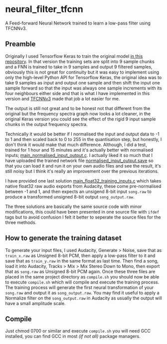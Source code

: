 # neural_filter_tfcnn
A Feed-forward Neural Network trained to learn a low-pass filter using TFCNNv3.

## Preamble
Originally I used Tensorflow Keras to train the original model [in this repository](https://github.com/jcwml/neural_filter). In that version the training sets are split into 9 sample chunks and a FNN is trained to take in 9 samples and output 9 filtered samples, obviously this is not great for continuity but it was easy to implement using only the high-level Python API for Tensorflow Keras, the original idea was to take 9 samples as input and output one sample and then shift the input one sample forward so that the input was always one sample increments with its four neighbours either side and that is what I have implemented in this version and [TFCNNv3](https://github.com/TFCNN/TFCNNv3) made that job a lot easier for me.

The output is still not great and to be honest not that different from the original but the frequency spectra graph now looks a lot cleaner, in the original Keras version you could see the effect of the rigid 9 input sample chunks in the output frequency spectra.

Technically it would be better if I normalised the input and output data to -1 to 1 and then scaled back to 0 to 255 in the quantisation step, but honestly, I don't think it would make that much difference. Although, I did a test, trained for 1 hour and 15 minutes and it's actually better with normalised inputs; [main_normalised_input_output.c](main_normalised_input_output.c). I actually liked it so much that I have uploaded the trained network file [normalised_input_output.save](normalised_input_output.save) so that you can load it and run it on your own audio files and see the result, it's still noisy but I think it's really an improvement over the previous iterations.

I have provided one last solution [main_float32_training_inputs.c](main_float32_training_inputs.c) which takes native float32 raw audio exports from Audacity, these come pre-normalised between -1 and 1, and then expects an unsigend 8-bit input `song.raw` to produce a transformed unsigned 8-bit output `song_output.raw`.

The three solutions are basically the same source code with minor modifications, this could have been presented in one source file with `ifdef` tags but to avoid confusion I felt it better to seperate the source files for the three methods.

## How to generate the training dataset
To generate your input files, I used Audacity, Generate > Noise, save that as `train_x.raw` as Unsigned 8-bit PCM, then apply a low-pass filter to it and save that as `train_y.raw` in the same format as last time. Then find a song, load it into Audacity, Tracks > Mix > Mix Stereo Down to Mono, then export that as `song.raw` as Unsigned 8-bit PCM again. Once these three files are placed in the same project directory as `compile.sh` you should now be able to execute `compile.sh` which will compile and execute the training process. The training process will generate the first neural transformation of your `song.raw` and output it as `song_output.raw`. You may find it useful to apply a Normalize filter on the `song_output.raw` in Audacity as usually the output will have a small amplitude scale.

## Compile
Just chmod 0700 or similar and execute `compile.sh` you will need GCC installed, you can find GCC in most _(if not all)_ package managers.

